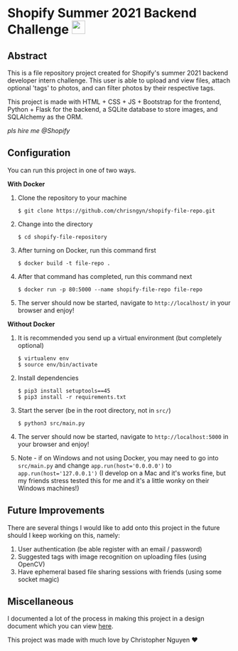 # Shopify Summer 2021 Backend Challenge <img src="https://github.com/chrisngyn/chrisngyn/blob/master/Hi.gif" width="30px">

## Abstract
This is a file repository project created for Shopify's summer 2021 backend developer intern challenge. This user is able to upload and view files, attach optional 'tags' to photos, and can filter photos by their respective tags.

This project is made with HTML + CSS + JS + Bootstrap for the frontend, Python + Flask for the backend, a SQLite database to store images, and SQLAlchemy as the ORM.

*pls hire me @Shopify*


## Configuration
You can run this project in one of two ways.

**With Docker**

1. Clone the repository to your machine

       $ git clone https://github.com/chrisngyn/shopify-file-repo.git
       
2. Change into the directory

       $ cd shopify-file-repository

3. After turning on Docker, run this command first

       $ docker build -t file-repo .

4. After that command has completed, run this command next

       $ docker run -p 80:5000 --name shopify-file-repo file-repo

5. The server should now be started, navigate to `http://localhost/` in your browser and enjoy!

**Without Docker**

1. It is recommended you send up a virtual environment (but completely optional)
       
       $ virtualenv env
       $ source env/bin/activate

2. Install dependencies

       $ pip3 install setuptools==45
       $ pip3 install -r requirements.txt

1. Start the server (be in the root directory, not in `src/`)

       $ python3 src/main.py
       
2. The server should now be started, navigate to `http://localhost:5000` in your browser and enjoy!


3. Note - if on Windows and not using Docker, you may need to go into `src/main.py` and change `app.run(host='0.0.0.0')` to `app.run(host='127.0.0.1')` (I develop on a Mac and it's works fine, but my friends stress tested this for me and it's a little wonky on their Windows machines!)


## Future Improvements
There are several things I would like to add onto this project in the future should I keep working on this, namely:

1. User authentication (be able register with an email / password)
2. Suggested tags with image recognition on uploading files (using OpenCV)
3. Have ephemeral based file sharing sessions with friends (using some socket magic)


## Miscellaneous
I documented a lot of the process in making this project in a design document which you can view [here](https://github.com/chrisngyn/shopify-file-repo/blob/main/src/static/media/designdocument.pdf).

This project was made with much love by Christopher Nguyen :heart:
